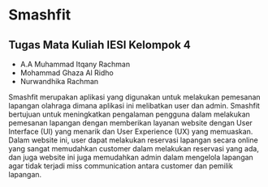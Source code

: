 # Smashfit
## Tugas Mata Kuliah IESI Kelompok 4
- A.A Muhammad Itqany Rachman
- Mohammad Ghaza Al Ridho
- Nurwandhika Rachman
  
Smashfit merupakan aplikasi yang digunakan untuk melakukan pemesanan lapangan olahraga dimana aplikasi ini melibatkan user dan admin. Smashfit bertujuan untuk meningkatkan pengalaman pengguna dalam melakukan pemesanan lapangan dengan memberikan layanan website dengan User Interface (UI) yang menarik dan User Experience (UX) yang memuaskan. Dalam website ini, user dapat melakukan reservasi lapangan secara online yang sangat memudahkan customer dalam melakukan reservasi yang ada, dan juga website ini juga memudahkan admin dalam mengelola lapangan agar tidak terjadi miss communication antara customer dan pemilik lapangan.
